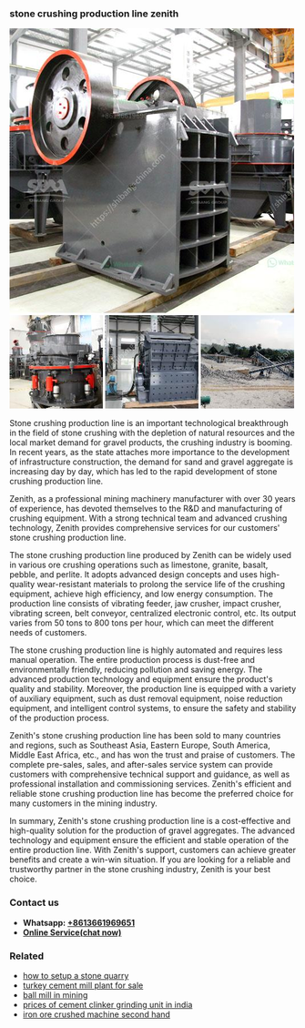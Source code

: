 <h3>stone crushing production line zenith</h3><img src='1708663710.jpg' alt=''><p>Stone crushing production line is an important technological breakthrough in the field of stone crushing with the depletion of natural resources and the local market demand for gravel products, the crushing industry is booming. In recent years, as the state attaches more importance to the development of infrastructure construction, the demand for sand and gravel aggregate is increasing day by day, which has led to the rapid development of stone crushing production line.</p><p>Zenith, as a professional mining machinery manufacturer with over 30 years of experience, has devoted themselves to the R&D and manufacturing of crushing equipment. With a strong technical team and advanced crushing technology, Zenith provides comprehensive services for our customers' stone crushing production line.</p><p>The stone crushing production line produced by Zenith can be widely used in various ore crushing operations such as limestone, granite, basalt, pebble, and perlite. It adopts advanced design concepts and uses high-quality wear-resistant materials to prolong the service life of the crushing equipment, achieve high efficiency, and low energy consumption. The production line consists of vibrating feeder, jaw crusher, impact crusher, vibrating screen, belt conveyor, centralized electronic control, etc. Its output varies from 50 tons to 800 tons per hour, which can meet the different needs of customers.</p><p>The stone crushing production line is highly automated and requires less manual operation. The entire production process is dust-free and environmentally friendly, reducing pollution and saving energy. The advanced production technology and equipment ensure the product's quality and stability. Moreover, the production line is equipped with a variety of auxiliary equipment, such as dust removal equipment, noise reduction equipment, and intelligent control systems, to ensure the safety and stability of the production process.</p><p>Zenith's stone crushing production line has been sold to many countries and regions, such as Southeast Asia, Eastern Europe, South America, Middle East Africa, etc., and has won the trust and praise of customers. The complete pre-sales, sales, and after-sales service system can provide customers with comprehensive technical support and guidance, as well as professional installation and commissioning services. Zenith's efficient and reliable stone crushing production line has become the preferred choice for many customers in the mining industry.</p><p>In summary, Zenith's stone crushing production line is a cost-effective and high-quality solution for the production of gravel aggregates. The advanced technology and equipment ensure the efficient and stable operation of the entire production line. With Zenith's support, customers can achieve greater benefits and create a win-win situation. If you are looking for a reliable and trustworthy partner in the stone crushing industry, Zenith is your best choice.</p><h3>Contact us</h3><ul><li><strong>Whatsapp:&nbsp;<a href="https://wa.me/8613661969651">+8613661969651</a></strong></li><li><a href="https://swt.shibang-china.com/?git&amp;zhl&amp;stone crushing production line zenith"><strong>Online Service(chat now)</strong></a></li></ul><h3>Related</h3><ul><li><a href='how to setup a stone quarry.md'>how to setup a stone quarry</a></li><li><a href='turkey cement mill plant for sale.md'>turkey cement mill plant for sale</a></li><li><a href='ball mill in mining.md'>ball mill in mining</a></li><li><a href='prices of cement clinker grinding unit in india.md'>prices of cement clinker grinding unit in india</a></li><li><a href='iron ore crushed machine second hand.md'>iron ore crushed machine second hand</a></li></ul>